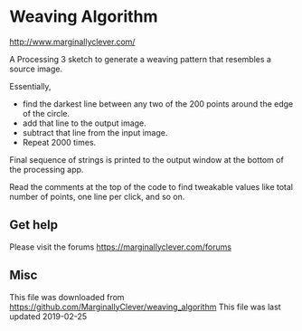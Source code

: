 # Weaving Algorithm #

http://www.marginallyclever.com/

A Processing 3 sketch to generate a weaving pattern that resembles a source image.

Essentially, 

* find the darkest line between any two of the 200 points around the edge of the circle.
* add that line to the output image.
* subtract that line from the input image.
* Repeat 2000 times.

Final sequence of strings is printed to the output window at the bottom of the processing app.

Read the comments at the top of the code to find tweakable values like total number of points,
one line per click, and so on.

## Get help ##

Please visit the forums
https://marginallyclever.com/forums

## Misc ##

This file was downloaded from https://github.com/MarginallyClever/weaving_algorithm
This file was last updated 2019-02-25
